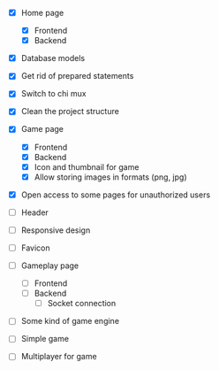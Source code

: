 - [X] Home page
    - [X] Frontend
    - [X] Backend

- [X] Database models
- [X] Get rid of prepared statements
- [X] Switch to chi mux
- [X] Clean the project structure

- [X] Game page
    - [X] Frontend
    - [X] Backend
    - [X] Icon and thumbnail for game
    - [X] Allow storing images in formats (png, jpg)

- [X] Open access to some pages for unauthorized users
- [ ] Header
- [ ] Responsive design
- [ ] Favicon

- [ ] Gameplay page
    - [ ] Frontend
    - [ ] Backend
        - [ ] Socket connection

- [ ] Some kind of game engine

- [ ] Simple game

- [ ] Multiplayer for game